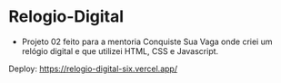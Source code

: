 # Relogio-Digital

* Projeto 02 feito para a mentoria Conquiste Sua Vaga onde criei um relógio digital e que utilizei HTML, CSS e Javascript.

Deploy: https://relogio-digital-six.vercel.app/


